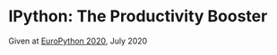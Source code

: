 # IPython: The Productivity Booster

Given at [EuroPython 2020][ep], July 2020


[ep]: https://ep2020.europython.eu/talks/5LGWwvT-ipython-the-productivity-booster/
